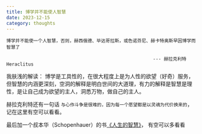 ```yaml
---
title: 博学并不能使人智慧
date: 2023-12-15
category: thoughts
---
```


```
博学并不能使一个人智慧，否则，赫西俄德、毕达哥拉斯，或色诺芬尼、赫卡特奥斯早因博学而智慧了
                                
                                                      --- 赫拉克利特 Heraclitus
```

我肤浅的解读： 博学是工具性的，在很大程度上是为人性的欲望（好奇）服务，但智慧的内涵更深刻，空洞的解释是明白世间的大道理，有力的解释是智慧是理性，是让自己成为欲望的主人，洞悉万物，做自己的主人。 

赫拉克利特还有一句话 `与心作斗争是很难的，因为每一个愿望都是以灵魂为代价换来的`，记在这里有空可以看看。


最后加一个叔本华（Schopenhauer）的书[《人生的智慧》](https://www.academia.edu/43503879/%E5%BE%B7_%E9%98%BF_%E5%8F%94%E6%9C%AC%E5%8D%8E%E8%91%97_%E9%9F%A6%E5%90%AF%E6%98%8C_%E8%AF%91_%E4%B8%8A%E6%B5%B7%E4%BA%BA%E6%B0%91%E5%87%BA%E7%89%88%E7%A4%BE_2005_%E5%B9%B4_4_%E6%9C%88%E7%AC%AC_1_%E7%89%88_2007_%E5%B9%B4_3_%E6%9C%88%E7%AC%AC_4_%E6%AC%A1%E5%8D%B0%E5%88%B7)， 有空可以多看看